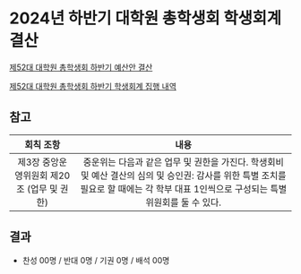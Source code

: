 2024년 하반기 대학원 총학생회 학생회계 결산
===

[제52대 대학원 총학생회 하반기 예산안 결산](https://docs.google.com/spreadsheets/d/1Rf5f9raM8rKH2QnH9cUk-JKRd4WMY0OpN6RocwGo7RM/edit?usp=sharing) <br/>

[제52대 대학원 총학생회 하반기 학생회계 집행 내역](https://docs.google.com/spreadsheets/d/1ZfY1qjG0GoJ0d9v6NWdb4Ot1qD9OZNgp9zYjV0k2-vg/edit?usp=sharing) <br/>

## 참고
|  회칙 조항  |  내용 |
|:---:|:---:|
| 제3장 중앙운영위원회 제20조 (업무 및 권한) | 중운위는 다음과 같은 업무 및 권한을 가진다. 학생회비 및 예산 결산의 심의 및 승인권: 감사를 위한 특별 조치를 필요로 할 때에는 각 학부 대표 1인씩으로 구성되는 특별위원회를 둘 수 있다. |


## 결과
- 찬성 00명 / 반대 0명 / 기권 0명 / 배석 00명
